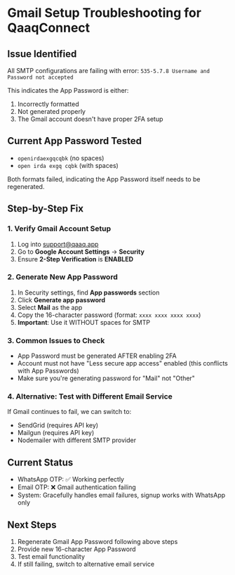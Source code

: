 # Gmail Setup Troubleshooting for QaaqConnect

## Issue Identified
All SMTP configurations are failing with error: `535-5.7.8 Username and Password not accepted`

This indicates the App Password is either:
1. Incorrectly formatted
2. Not generated properly 
3. The Gmail account doesn't have proper 2FA setup

## Current App Password Tested
- `openirdaexgqcqbk` (no spaces)
- `open irda exgq cqbk` (with spaces)

Both formats failed, indicating the App Password itself needs to be regenerated.

## Step-by-Step Fix

### 1. Verify Gmail Account Setup
1. Log into support@qaaq.app
2. Go to **Google Account Settings** → **Security**
3. Ensure **2-Step Verification** is **ENABLED**

### 2. Generate New App Password
1. In Security settings, find **App passwords** section
2. Click **Generate app password**
3. Select **Mail** as the app
4. Copy the 16-character password (format: `xxxx xxxx xxxx xxxx`)
5. **Important**: Use it WITHOUT spaces for SMTP

### 3. Common Issues to Check
- App Password must be generated AFTER enabling 2FA
- Account must not have "Less secure app access" enabled (this conflicts with App Passwords)
- Make sure you're generating password for "Mail" not "Other"

### 4. Alternative: Test with Different Email Service
If Gmail continues to fail, we can switch to:
- SendGrid (requires API key)
- Mailgun (requires API key)
- Nodemailer with different SMTP provider

## Current Status
- WhatsApp OTP: ✅ Working perfectly
- Email OTP: ❌ Gmail authentication failing
- System: Gracefully handles email failures, signup works with WhatsApp only

## Next Steps
1. Regenerate Gmail App Password following above steps
2. Provide new 16-character App Password
3. Test email functionality
4. If still failing, switch to alternative email service